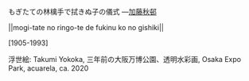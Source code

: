 もぎたての林檎手で拭きぬ子の儀式
—[加藤秋邨](https://ja.wikipedia.org/wiki/加藤秋邨)

||mogi-tate no ringo-te de fukinu ko no gishiki||

[1905-1993]

浮世絵: Takumi Yokoka, 三年前の大阪万博公園、透明水彩画, Osaka Expo Park, acuarela, ca. 2020